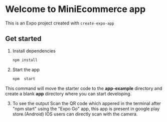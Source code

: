# Welcome to MiniEcommerce app

This is an Expo project created with `create-expo-app`

## Get started

1. Install dependencies

   ```bash
   npm install
   ```

2. Start the app

   ```bash
   npm  start
   ```

This command will move the starter code to the **app-example** directory and create a blank **app** directory where you can start developing.

3. To see the output
Scan the QR code which appered in the terminal after "npm start" using the "Expo Go" app, this app is present in google play store.(Android)
IOS users can directly scan with the camera.
